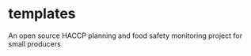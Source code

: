 templates
=========

An open source HACCP planning and food safety monitoring project for small producers
